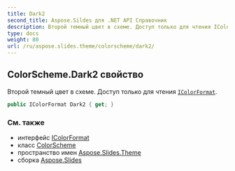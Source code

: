 ```yaml
---
title: Dark2
second_title: Aspose.Sildes для .NET API Справочник
description: Второй темный цвет в схеме. Доступ только для чтения IColorFormataspose.slides/icolorformat.
type: docs
weight: 80
url: /ru/aspose.slides.theme/colorscheme/dark2/
---
```


## ColorScheme.Dark2 свойство

Второй темный цвет в схеме. Доступ только для чтения [`IColorFormat`](../../../aspose.slides/icolorformat).

```csharp
public IColorFormat Dark2 { get; }
```

### См. также

* интерфейс [IColorFormat](../../../aspose.slides/icolorformat)
* класс [ColorScheme](../../colorscheme)
* пространство имен [Aspose.Slides.Theme](../../colorscheme)
* сборка [Aspose.Slides](../../../)

<!-- DO NOT EDIT: сгенерировано xmldocmd для Aspose.Slides.dll -->